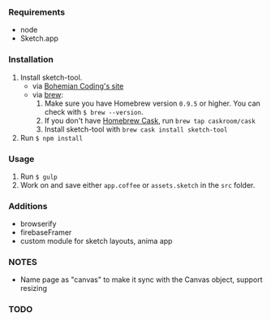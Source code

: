 ### Requirements

* node
* Sketch.app

### Installation

1. Install sketch-tool.
    * via [Bohemian Coding's site](http://www.sketchapp.com/tool/)
    * via [brew](http://brew.sh/):
      1. Make sure you have Homebrew version `0.9.5` or higher. You can check with `$ brew --version`.
      2. If you don't have [Homebrew Cask](http://caskroom.io/), run `brew tap caskroom/cask`
      3. Install sketch-tool with `brew cask install sketch-tool`
2. Run `$ npm install`

### Usage

1. Run `$ gulp`
2. Work on and save either `app.coffee` or `assets.sketch` in the `src` folder.


### Additions
* browserify
* firebaseFramer
* custom module for sketch layouts, anima app

### NOTES

* Name page as "canvas" to make it sync with the Canvas object, support resizing

### TODO
